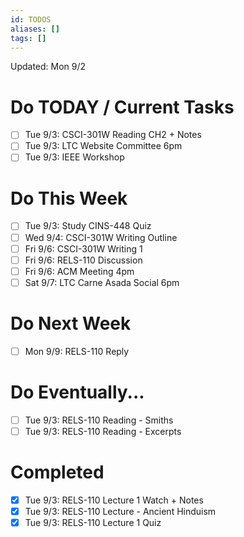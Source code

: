 ```yaml
---
id: TODOS
aliases: []
tags: []
---
```


Updated: Mon 9/2

# Do TODAY / Current Tasks
- [ ] Tue 9/3: CSCI-301W Reading CH2 + Notes
- [ ] Tue 9/3: LTC Website Committee 6pm
- [ ] Tue 9/3: IEEE Workshop

# Do This Week
- [ ] Tue 9/3: Study CINS-448 Quiz
- [ ] Wed 9/4: CSCI-301W Writing Outline
- [ ] Fri 9/6: CSCI-301W Writing 1
- [ ] Fri 9/6: RELS-110 Discussion
- [ ] Fri 9/6: ACM Meeting 4pm
- [ ] Sat 9/7: LTC Carne Asada Social 6pm

# Do Next Week
- [ ] Mon 9/9: RELS-110 Reply

# Do Eventually...
- [ ] Tue 9/3: RELS-110 Reading - Smiths
- [ ] Tue 9/3: RELS-110 Reading - Excerpts

# Completed
- [x] Tue 9/3: RELS-110 Lecture 1 Watch + Notes
- [x] Tue 9/3: RELS-110 Lecture - Ancient Hinduism
- [x] Tue 9/3: RELS-110 Lecture 1 Quiz
